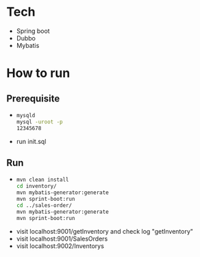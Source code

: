 # Tech
- Spring boot
- Dubbo
- Mybatis

# How to run
## Prerequisite
- ```sh
  mysqld
  mysql -uroot -p
  12345678
  ```
- run init.sql

## Run
- ```sh 
  mvn clean install
  cd inventory/ 
  mvn mybatis-generator:generate
  mvn sprint-boot:run
  cd ../sales-order/ 
  mvn mybatis-generator:generate
  mvn sprint-boot:run
  ```
- visit localhost:9001/getInventory and check log "getInventory"
- visit localhost:9001/SalesOrders
- visit localhost:9002/Inventorys